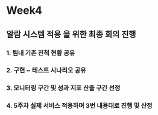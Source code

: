 # Week4
## 알람 시스템 적용 을 위한 최종 회의 진행
### 1. 팀내 기존 진척 현황 공유
### 2. 구현 ~ 테스트 시나리오 공유
### 3. 모니터링 구간 및 성과 지표 산출 구간 선정
### 4. 5주차 실제 서비스 적용하며 3번 내용대로 진행 및 산정
